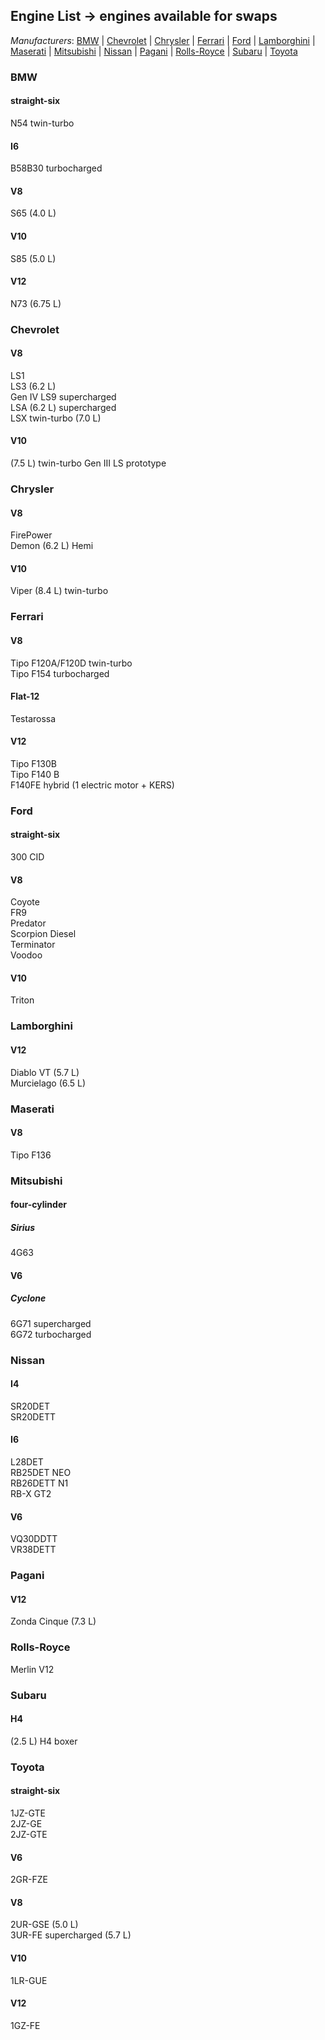 ## Engine List -> engines available for swaps
*Manufacturers*:
[BMW](https://github.com/the-wt-ahmadi/Limitless/blob/master/ENGINES.md#bmw) | [Chevrolet](https://github.com/the-wt-ahmadi/Limitless/blob/master/ENGINES.md#chevrolet) | [Chrysler](https://github.com/the-wt-ahmadi/Limitless/blob/master/ENGINES.md#chrysler) | [Ferrari](https://github.com/the-wt-ahmadi/Limitless/blob/master/ENGINES.md#ferrari) | [Ford](https://github.com/the-wt-ahmadi/Limitless/blob/master/ENGINES.md#ford) | [Lamborghini](https://github.com/the-wt-ahmadi/Limitless/blob/master/ENGINES.md#lamborghini) | [Maserati](https://github.com/the-wt-ahmadi/Limitless/blob/master/ENGINES.md#maserati) | [Mitsubishi](https://github.com/the-wt-ahmadi/Limitless/blob/master/ENGINES.md#mitsubishi) | [Nissan](https://github.com/the-wt-ahmadi/Limitless/blob/master/ENGINES.md#nissan) | [Pagani](https://github.com/the-wt-ahmadi/Limitless/blob/master/ENGINES.md#pagani) | [Rolls-Royce](https://github.com/the-wt-ahmadi/Limitless/blob/master/ENGINES.md#rolls-royce) | [Subaru](https://github.com/the-wt-ahmadi/Limitless/blob/master/ENGINES.md#subaru) | [Toyota](https://github.com/the-wt-ahmadi/Limitless/blob/master/ENGINES.md#toyota) 
  ### BMW
   #### straight-six
   N54 twin-turbo
   #### I6
   B58B30 turbocharged
   #### V8
   S65 (4.0 L)
   #### V10
   S85 (5.0 L)
   #### V12
   N73 (6.75 L)
  ### Chevrolet
   #### V8
   LS1    
   LS3 (6.2 L)    
   Gen IV LS9 supercharged    
   LSA (6.2 L) supercharged    
   LSX twin-turbo (7.0 L)
   #### V10
   (7.5 L) twin-turbo Gen III LS prototype
  ### Chrysler
   #### V8
   FirePower    
   Demon (6.2 L) Hemi
   #### V10
   Viper (8.4 L) twin-turbo
  ### Ferrari
   #### V8
   Tipo F120A/F120D twin-turbo    
   Tipo F154 turbocharged
   #### Flat-12
   Testarossa
   #### V12
   Tipo F130B    
   Tipo F140 B    
   F140FE hybrid (1 electric motor + KERS)
  ### Ford
   #### straight-six
   300 CID
   #### V8
   Coyote    
   FR9    
   Predator    
   Scorpion Diesel    
   Terminator    
   Voodoo
   #### V10
   Triton
  ### Lamborghini
   #### V12
   Diablo VT (5.7 L)    
   Murcielago (6.5 L)
  ### Maserati
   #### V8
   Tipo F136
  ### Mitsubishi
   #### four-cylinder
   ##### Sirius
   4G63
   #### V6
   ##### Cyclone
   6G71 supercharged    
   6G72 turbocharged
  ### Nissan
   #### I4
   SR20DET    
   SR20DETT
   #### I6
   L28DET    
   RB25DET NEO    
   RB26DETT N1    
   RB-X GT2
   #### V6
   VQ30DDTT    
   VR38DETT
  ### Pagani
   #### V12
   Zonda Cinque (7.3 L)
  ### Rolls-Royce
   Merlin V12
  ### Subaru
   #### H4
   (2.5 L) H4 boxer
  ### Toyota
   #### straight-six
   1JZ-GTE    
   2JZ-GE    
   2JZ-GTE
   #### V6
   2GR-FZE
   #### V8
   2UR-GSE (5.0 L)    
   3UR-FE supercharged (5.7 L)
   #### V10
   1LR-GUE
   #### V12
   1GZ-FE
